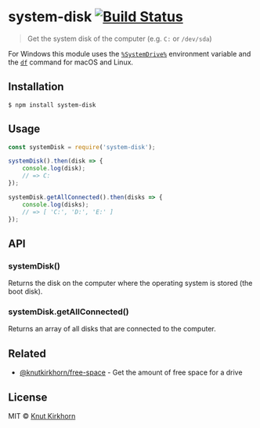 # system-disk [![Build Status](https://travis-ci.org/Knutakir/system-disk.svg?branch=master)](https://travis-ci.org/Knutakir/system-disk)
> Get the system disk of the computer (e.g. `C:` or `/dev/sda`)

For Windows this module uses the [`%SystemDrive%`](http://environmentvariables.org/SystemDrive) environment variable and the [`df`](https://en.wikipedia.org/wiki/Df_(Unix)) command for macOS and Linux.

## Installation
```
$ npm install system-disk
```

## Usage
```js
const systemDisk = require('system-disk');

systemDisk().then(disk => {
    console.log(disk);
    // => C:
});

systemDisk.getAllConnected().then(disks => {
    console.log(disks);
    // => [ 'C:', 'D:', 'E:' ]
});
```

## API
### systemDisk()
Returns the disk on the computer where the operating system is stored (the boot disk).

### systemDisk.getAllConnected()
Returns an array of all disks that are connected to the computer. 

## Related
- [@knutkirkhorn/free-space](https://github.com/Knutakir/free-space) - Get the amount of free space for a drive

## License
MIT © [Knut Kirkhorn](LICENSE)
